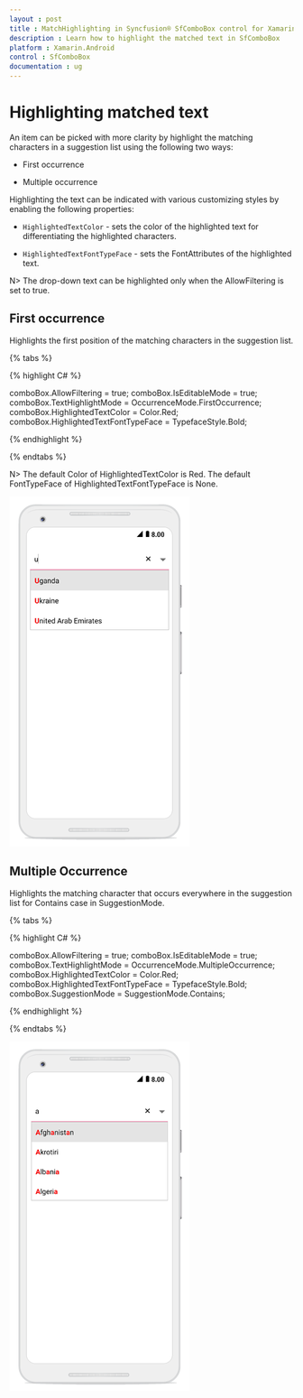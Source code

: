 ```yaml
---
layout : post
title : MatchHighlighting in Syncfusion® SfComboBox control for Xamarin.Android
description : Learn how to highlight the matched text in SfComboBox
platform : Xamarin.Android
control : SfComboBox
documentation : ug
---
```


# Highlighting matched text

An item can be picked with more clarity by highlight the matching characters in a suggestion list using the following two ways:

* First occurrence

* Multiple occurrence

Highlighting the text can be indicated with various customizing styles by enabling the following properties:

* `HighlightedTextColor` - sets the color of the highlighted text for differentiating the highlighted characters.

* `HighlightedTextFontTypeFace` - sets the FontAttributes of the highlighted text.

N> The drop-down text can be highlighted only when the AllowFiltering is set to true.

## First occurrence

Highlights the first position of the matching characters in the suggestion list.

{% tabs %}

{% highlight C# %}

comboBox.AllowFiltering = true;
comboBox.IsEditableMode = true;
comboBox.TextHighlightMode = OccurrenceMode.FirstOccurrence;
comboBox.HighlightedTextColor = Color.Red;
comboBox.HighlightedTextFontTypeFace = TypefaceStyle.Bold; 
	 
{% endhighlight %}

{% endtabs %}

N> The default Color of HighlightedTextColor is Red.
   The default FontTypeFace of HighlightedTextFontTypeFace is None.
	
![](images/FirstOccurrence.png)

## Multiple Occurrence

Highlights the matching character that occurs everywhere in the suggestion list for Contains case in SuggestionMode.

{% tabs %}

{% highlight C# %}

comboBox.AllowFiltering = true;
comboBox.IsEditableMode = true;
comboBox.TextHighlightMode = OccurrenceMode.MultipleOccurrence;
comboBox.HighlightedTextColor = Color.Red;
comboBox.HighlightedTextFontTypeFace = TypefaceStyle.Bold;
comboBox.SuggestionMode = SuggestionMode.Contains; 
	 
{% endhighlight %}

{% endtabs %}
	
![](images/MultipleOccurrence.png)



